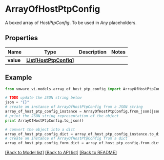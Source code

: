 # ArrayOfHostPtpConfig

A boxed array of *HostPtpConfig*. To be used in *Any* placeholders. 

## Properties
Name | Type | Description | Notes
------------ | ------------- | ------------- | -------------
**value** | [**List[HostPtpConfig]**](HostPtpConfig.md) |  | 

## Example

```python
from vmware_vi.models.array_of_host_ptp_config import ArrayOfHostPtpConfig

# TODO update the JSON string below
json = "{}"
# create an instance of ArrayOfHostPtpConfig from a JSON string
array_of_host_ptp_config_instance = ArrayOfHostPtpConfig.from_json(json)
# print the JSON string representation of the object
print ArrayOfHostPtpConfig.to_json()

# convert the object into a dict
array_of_host_ptp_config_dict = array_of_host_ptp_config_instance.to_dict()
# create an instance of ArrayOfHostPtpConfig from a dict
array_of_host_ptp_config_form_dict = array_of_host_ptp_config.from_dict(array_of_host_ptp_config_dict)
```
[[Back to Model list]](../README.md#documentation-for-models) [[Back to API list]](../README.md#documentation-for-api-endpoints) [[Back to README]](../README.md)


